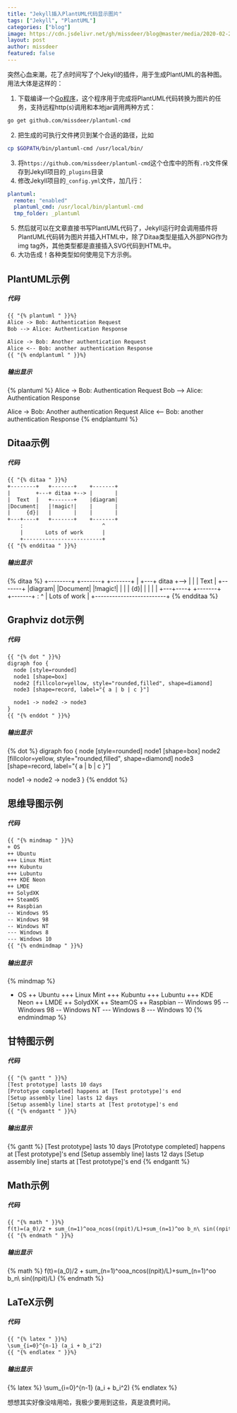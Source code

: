 ```yaml
---
title: "Jekyll插入PlantUML代码显示图片"
tags: ["Jekyll", "PlantUML"]
categories: ["blog"]
image: https://cdn.jsdelivr.net/gh/missdeer/blog@master/media/2020-02-28/plantuml.jpg
layout: post
author: missdeer
featured: false
---
```

突然心血来潮，花了点时间写了个Jekyll的插件，用于生成PlantUML的各种图。用法大体是这样的：

1. 下载编译一个[Go程序](https://github.com/missdeer/plantuml-cmd)，这个程序用于完成将PlantUML代码转换为图片的任务，支持远程http(s)调用和本地jar调用两种方式：
```bash
go get github.com/missdeer/plantuml-cmd
```
2. 把生成的可执行文件拷贝到某个合适的路径，比如
```bash
cp $GOPATH/bin/plantuml-cmd /usr/local/bin/
```
3. 将`https://github.com/missdeer/plantuml-cmd`这个仓库中的所有`.rb`文件保存到Jekyll项目的`_plugins`目录
4. 修改Jekyll项目的`_config.yml`文件，加几行：
```yaml
plantuml:
  remote: "enabled"
  plantuml_cmd: /usr/local/bin/plantuml-cmd   
  tmp_folder: _plantuml
```
5. 然后就可以在文章直接书写PlantUML代码了，Jekyll运行时会调用插件将PlantUML代码转为图片并插入HTML中，除了Ditaa类型是插入外部PNG作为img tag外，其他类型都是直接插入SVG代码到HTML中。
6. 大功告成！各种类型如何使用见下方示例。

## PlantUML示例

##### 代码
```txt
{{ "{% plantuml " }}%}
Alice -> Bob: Authentication Request
Bob --> Alice: Authentication Response

Alice -> Bob: Another authentication Request
Alice <-- Bob: another authentication Response
{{ "{% endplantuml " }}%}
```

##### 输出显示
{% plantuml %}
Alice -> Bob: Authentication Request
Bob --> Alice: Authentication Response

Alice -> Bob: Another authentication Request
Alice <-- Bob: another authentication Response
{% endplantuml %}

## Ditaa示例

##### 代码
```txt
{{ "{% ditaa " }}%}
+--------+   +-------+    +-------+
|        +---+ ditaa +--> |       |
|  Text  |   +-------+    |diagram|
|Document|   |!magic!|    |       |
|     {d}|   |       |    |       |
+---+----+   +-------+    +-------+
	:                         ^
	|       Lots of work      |
	+-------------------------+
{{ "{% endditaa " }}%}
```

##### 输出显示
{% ditaa %}
+--------+   +-------+    +-------+
|        +---+ ditaa +--> |       |
|  Text  |   +-------+    |diagram|
|Document|   |!magic!|    |       |
|     {d}|   |       |    |       |
+---+----+   +-------+    +-------+
	:                         ^
	|       Lots of work      |
	+-------------------------+
{% endditaa %}

## Graphviz dot示例

##### 代码
```txt
{{ "{% dot " }}%}
digraph foo {
  node [style=rounded]
  node1 [shape=box]
  node2 [fillcolor=yellow, style="rounded,filled", shape=diamond]
  node3 [shape=record, label="{ a | b | c }"]

  node1 -> node2 -> node3
}
{{ "{% enddot " }}%}
```

##### 输出显示
{% dot %}
digraph foo {
  node [style=rounded]
  node1 [shape=box]
  node2 [fillcolor=yellow, style="rounded,filled", shape=diamond]
  node3 [shape=record, label="{ a | b | c }"]

  node1 -> node2 -> node3
}
{% enddot %}

## 思维导图示例

##### 代码
```txt
{{ "{% mindmap " }}%}
+ OS
++ Ubuntu
+++ Linux Mint
+++ Kubuntu
+++ Lubuntu
+++ KDE Neon
++ LMDE
++ SolydXK
++ SteamOS
++ Raspbian
-- Windows 95
-- Windows 98
-- Windows NT
--- Windows 8
--- Windows 10
{{ "{% endmindmap " }}%}
```

##### 输出显示
{% mindmap %}
+ OS
++ Ubuntu
+++ Linux Mint
+++ Kubuntu
+++ Lubuntu
+++ KDE Neon
++ LMDE
++ SolydXK
++ SteamOS
++ Raspbian
-- Windows 95
-- Windows 98
-- Windows NT
--- Windows 8
--- Windows 10
{% endmindmap %}

## 甘特图示例

##### 代码
```txt
{{ "{% gantt " }}%}
[Test prototype] lasts 10 days
[Prototype completed] happens at [Test prototype]'s end
[Setup assembly line] lasts 12 days
[Setup assembly line] starts at [Test prototype]'s end
{{ "{% endgantt " }}%}
```

##### 输出显示
{% gantt %}
[Test prototype] lasts 10 days
[Prototype completed] happens at [Test prototype]'s end
[Setup assembly line] lasts 12 days
[Setup assembly line] starts at [Test prototype]'s end
{% endgantt %}

## Math示例

##### 代码
```txt
{{ "{% math " }}%}
f(t)=(a_0)/2 + sum_(n=1)^ooa_ncos((npit)/L)+sum_(n=1)^oo b_n\ sin((npit)/L)
{{ "{% endmath " }}%}
```

##### 输出显示
{% math %}
f(t)=(a_0)/2 + sum_(n=1)^ooa_ncos((npit)/L)+sum_(n=1)^oo b_n\ sin((npit)/L)
{% endmath %}

## LaTeX示例

##### 代码
```txt
{{ "{% latex " }}%}
\sum_{i=0}^{n-1} (a_i + b_i^2)
{{ "{% endlatex " }}%}
```

##### 输出显示
{% latex %}
\sum_{i=0}^{n-1} (a_i + b_i^2)
{% endlatex %}

想想其实好像没啥用哈，我极少要用到这些，真是浪费时间。